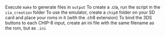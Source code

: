 Execute `make` to generate files in `output`
To create a .cia, run the script in the `cia_creation` folder
To use the emulator, create a `chip8` folder on your SD card and place your roms in it (with the .ch8 extension)
To bind the 3DS buttons to each CHIP-8 input, create an ini file with the same filename as the rom, but as `.ini`
